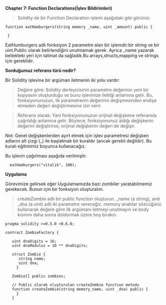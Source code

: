 **Chapter 7: Function Declarations(İşlev Bildirimleri)**

>Solidity de bir Function Declaration işlemi aşağıdaki gibi görünür.

    function eatHamburgers(string memory _name, uint _amount) public {

     }

EatHumburgers adlı fonksiyon 2 parametre alan bir işlemdir:bir string ve bir uint.Public olarak belirlendiğini unutmamak gerek. Ayrıca _name yazarak bellekteki yeri için talimat da sağladık.Bu arrays,structs,mapping ve strings için gereklidir.

**Sorduğumuz referans türü nedir?**

Bir Solidity işlevine bir argüman iletmenin iki yolu vardır:

>Değere göre: Solidity derleyicisinin parametre değerinin yeni bir kopyasını oluşturduğu ve bunu işlevinize ilettiği anlamına gelir. Bu, fonksiyonunuzun, ilk parametrenin değerinin değişmesinden endişe etmeden değeri değiştirmesine izin verir.

>Referans olarak: Yani fonksiyonunuzun orijinal değişkene referansla çağrıldığı anlamına gelir. Böylece, fonksiyonunuz aldığı değişkenin değerini değiştirirse, orijinal değişkenin değeri de değişir.

Not: Genel değişkenlerden ayırt etmek için işlev parametresi değişken adlarını alt çizgi (_) ile başlatmak bir kuraldır (ancak gerekli değildir). Bu kuralı eğitimimiz boyunca kullanacağız. 

Bu işlevin çağırlması aşağıda verilmiştir.

      eatHamburgers("vitalik", 100);

**Uygulama**

Görevimize gelirsek eğer Uygulamamızda bazı zombiler yaratabilmemiz gerekecek. Bunun için bir fonksiyon oluşturalım.

>createZombie adlı bir public function oluşturun. _name (a string), and _dna (a uint) adlı iki parametre vereceğiz. memory anahtar sözcüğünü kullanarak değere göre ilk argümanı iletmeyi unutmayın ve body kısmını daha sonra doldurmak üzere boş bırakın.

    pragma solidity >=0.5.0 <0.6.0;

    contract ZombieFactory {

       uint dnaDigits = 16;
       uint dnaModulus = 10 ** dnaDigits;

       struct Zombie {
          string name;
          uint dna;
         }

       Zombie[] public zombies;

       // Public olarak oluşturulan createZombie function metodu
       function createZombie(string memory_name, uint _dna) public {
         }
       }
       
